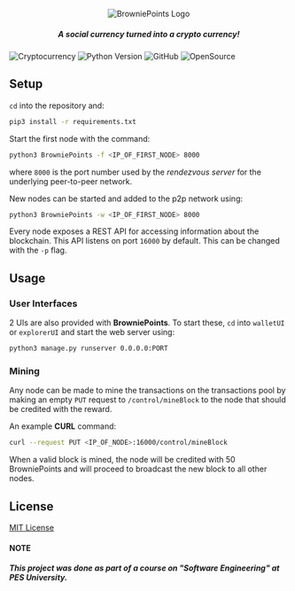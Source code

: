 <p align="center"><img src="https://github.com/avinashshenoy97/test/blob/master/extras/browniepoints_logo_black.png" alt="BrowniePoints Logo">

<h5 align="center"> A social currency turned into a crypto currency! </h5>

</p>


![Cryptocurrency](https://img.shields.io/badge/crypto-currency-gold.svg)
![Python Version](https://img.shields.io/badge/python-3.7-blue.svg)
![GitHub](https://img.shields.io/github/license/mashape/apistatus.svg)
![OpenSource](https://img.shields.io/badge/open-source-brightgreen.svg)


## Setup

`cd` into the repository and:

```bash
pip3 install -r requirements.txt
```

Start the first node with the command:

```bash
python3 BrowniePoints -f <IP_OF_FIRST_NODE> 8000
```

where `8000` is the port number used by the _rendezvous server_ for the underlying peer-to-peer network.

New nodes can be started and added to the p2p network using:

```bash
python3 BrowniePoints -w <IP_OF_FIRST_NODE> 8000
```

Every node exposes a REST API for accessing information about the blockchain. This API listens on port `16000` by default. This can be changed with the `-p` flag.


## Usage

### User Interfaces

2 UIs are also provided with **BrowniePoints**. To start these, `cd` into `walletUI` or `explorerUI` and start the web server using:

```bash
python3 manage.py runserver 0.0.0.0:PORT
```

### Mining

Any node can be made to mine the transactions on the transactions pool by making an empty `PUT` request to `/control/mineBlock` to the node that should be credited with the reward.

An example **CURL** command:

```bash
curl --request PUT <IP_OF_NODE>:16000/control/mineBlock
```

When a valid block is mined, the node will be credited with 50 BrowniePoints and will proceed to broadcast the new block to all other nodes.


## License

[MIT License](https://github.com/avinashshenoy97/brownie-points/blob/master/LICENSE)


#### NOTE

##### This project was done as part of a course on "Software Engineering" at PES University.